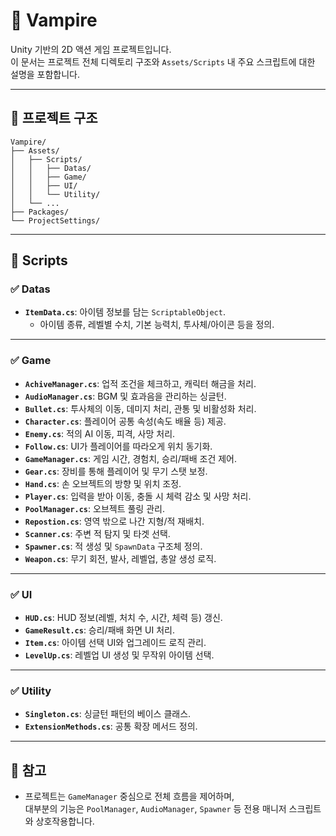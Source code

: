 # 🧛 Vampire

Unity 기반의 2D 액션 게임 프로젝트입니다.  
이 문서는 프로젝트 전체 디렉토리 구조와 `Assets/Scripts` 내 주요 스크립트에 대한 설명을 포함합니다.

---

## 📁 프로젝트 구조

```
Vampire/
├── Assets/
│   ├── Scripts/
│   │   ├── Datas/
│   │   ├── Game/
│   │   ├── UI/
│   │   └── Utility/
│   └── ...
├── Packages/
└── ProjectSettings/
```

---

## 📂 Scripts

### ✅ Datas
- **`ItemData.cs`**: 아이템 정보를 담는 `ScriptableObject`.  
  - 아이템 종류, 레벨별 수치, 기본 능력치, 투사체/아이콘 등을 정의.

---

### ✅ Game
- **`AchiveManager.cs`**: 업적 조건을 체크하고, 캐릭터 해금을 처리.
- **`AudioManager.cs`**: BGM 및 효과음을 관리하는 싱글턴.
- **`Bullet.cs`**: 투사체의 이동, 데미지 처리, 관통 및 비활성화 처리.
- **`Character.cs`**: 플레이어 공통 속성(속도 배율 등) 제공.
- **`Enemy.cs`**: 적의 AI 이동, 피격, 사망 처리.
- **`Follow.cs`**: UI가 플레이어를 따라오게 위치 동기화.
- **`GameManager.cs`**: 게임 시간, 경험치, 승리/패배 조건 제어.
- **`Gear.cs`**: 장비를 통해 플레이어 및 무기 스탯 보정.
- **`Hand.cs`**: 손 오브젝트의 방향 및 위치 조정.
- **`Player.cs`**: 입력을 받아 이동, 충돌 시 체력 감소 및 사망 처리.
- **`PoolManager.cs`**: 오브젝트 풀링 관리.
- **`Repostion.cs`**: 영역 밖으로 나간 지형/적 재배치.
- **`Scanner.cs`**: 주변 적 탐지 및 타겟 선택.
- **`Spawner.cs`**: 적 생성 및 `SpawnData` 구조체 정의.
- **`Weapon.cs`**: 무기 회전, 발사, 레벨업, 총알 생성 로직.

---

### ✅ UI
- **`HUD.cs`**: HUD 정보(레벨, 처치 수, 시간, 체력 등) 갱신.
- **`GameResult.cs`**: 승리/패배 화면 UI 처리.
- **`Item.cs`**: 아이템 선택 UI와 업그레이드 로직 관리.
- **`LevelUp.cs`**: 레벨업 UI 생성 및 무작위 아이템 선택.

---

### ✅ Utility
- **`Singleton.cs`**: 싱글턴 패턴의 베이스 클래스.
- **`ExtensionMethods.cs`**: 공통 확장 메서드 정의.

---

## 📝 참고
- 프로젝트는 `GameManager` 중심으로 전체 흐름을 제어하며,  
  대부분의 기능은 `PoolManager`, `AudioManager`, `Spawner` 등 전용 매니저 스크립트와 상호작용합니다.